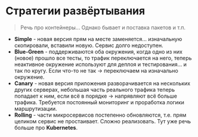 # Стратегии развёртывания
> Речь про контейнеры... Однако бывает и поставка пакетов и т.п.
* **Simple** - новая версия прям на месте заменяется... изначальную скопировали, вставили новую. Сервис долго недоступен.
* **Blue-Green** - поддерживаются оба окружения, когда одно из них (новое) прошло все тесты, то трафик переключается на него, теперь неактивное окружение используют для деплоя и тестирования... и так по кругу. Если что-то не так -> переключаем на изначально окружение.
* **Canary** - новая версия приложения разворачивается на нескольких других серверах, небольшая часть реального трафика теперь попадает к ним, если всё в порядке -> напрявляют всё больше трафика. Требуется постоянный мониторинг и проработка логики маршрутизации.
* **Rolling** - части микросервисов постепенно обновляются, т.е. прям целиком сервис не простаивает. Сложно реализовать. Тут уже речь больше про **Kubernetes**.